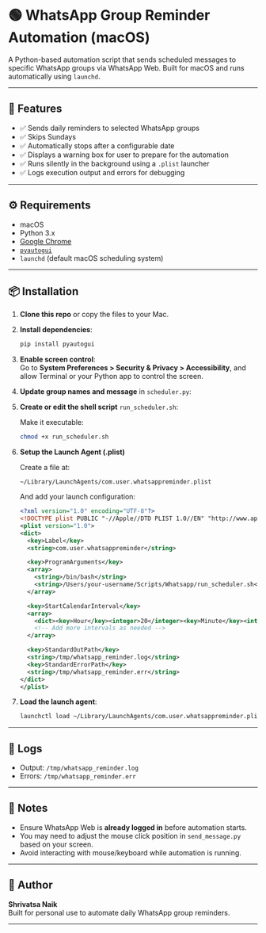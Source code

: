 # 🟢 WhatsApp Group Reminder Automation (macOS)

A Python-based automation script that sends scheduled messages to specific WhatsApp groups via WhatsApp Web. Built for macOS and runs automatically using `launchd`.

---

## 📌 Features

- ✅ Sends daily reminders to selected WhatsApp groups  
- ✅ Skips Sundays  
- ✅ Automatically stops after a configurable date
- ✅ Displays a warning box for user to prepare for the automation
- ✅ Runs silently in the background using a `.plist` launcher  
- ✅ Logs execution output and errors for debugging  

---

## ⚙️ Requirements

- macOS  
- Python 3.x  
- [Google Chrome](https://www.google.com/chrome/)  
- [`pyautogui`](https://pypi.org/project/pyautogui/)  
- `launchd` (default macOS scheduling system)  

---

## 📦 Installation

1. **Clone this repo** or copy the files to your Mac.

2. **Install dependencies**:

   ```bash
   pip install pyautogui
   ```

3. **Enable screen control**:  
   Go to **System Preferences > Security & Privacy > Accessibility**, and allow Terminal or your Python app to control the screen.

4. **Update group names and message** in `scheduler.py`:

5. **Create or edit the shell script** `run_scheduler.sh`:

   Make it executable:

   ```bash
   chmod +x run_scheduler.sh
   ```

6. **Setup the Launch Agent (.plist)**

   Create a file at:

   ```
   ~/Library/LaunchAgents/com.user.whatsappreminder.plist
   ```

   And add your launch configuration:

   ```xml
   <?xml version="1.0" encoding="UTF-8"?>
   <!DOCTYPE plist PUBLIC "-//Apple//DTD PLIST 1.0//EN" "http://www.apple.com/DTDs/PropertyList-1.0.dtd">
   <plist version="1.0">
   <dict>
     <key>Label</key>
     <string>com.user.whatsappreminder</string>

     <key>ProgramArguments</key>
     <array>
       <string>/bin/bash</string>
       <string>/Users/your-username/Scripts/Whatsapp/run_scheduler.sh</string>
     </array>

     <key>StartCalendarInterval</key>
     <array>
       <dict><key>Hour</key><integer>20</integer><key>Minute</key><integer>0</integer></dict>
       <!-- Add more intervals as needed -->
     </array>

     <key>StandardOutPath</key>
     <string>/tmp/whatsapp_reminder.log</string>
     <key>StandardErrorPath</key>
     <string>/tmp/whatsapp_reminder.err</string>
   </dict>
   </plist>
   ```

7. **Load the launch agent**:

   ```bash
   launchctl load ~/Library/LaunchAgents/com.user.whatsappreminder.plist
   ```

---

## 📄 Logs

- Output: `/tmp/whatsapp_reminder.log`  
- Errors: `/tmp/whatsapp_reminder.err`

---

## 🧠 Notes

- Ensure WhatsApp Web is **already logged in** before automation starts.
- You may need to adjust the mouse click position in `send_message.py` based on your screen.
- Avoid interacting with mouse/keyboard while automation is running.

---

## 📅 Author

**Shrivatsa Naik**  
Built for personal use to automate daily WhatsApp group reminders.

---
